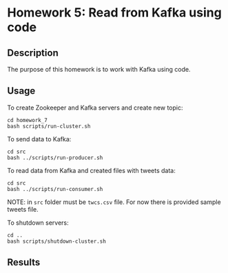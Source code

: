 # Homework 5: Read from Kafka using code

## Description

The purpose of this homework is to work with Kafka using code.


## Usage


To create Zookeeper and Kafka servers and create new topic:
```
cd homework_7
bash scripts/run-cluster.sh
```


To send data to Kafka:

```
cd src
bash ../scripts/run-producer.sh
```

To read data from Kafka and created files with tweets data:

```
cd src
bash ../scripts/run-consumer.sh
```

NOTE: in ```src``` folder must be ```twcs.csv``` file. For now there is provided sample tweets file.


To shutdown servers:
```
cd ..
bash scripts/shutdown-cluster.sh
```


## Results
